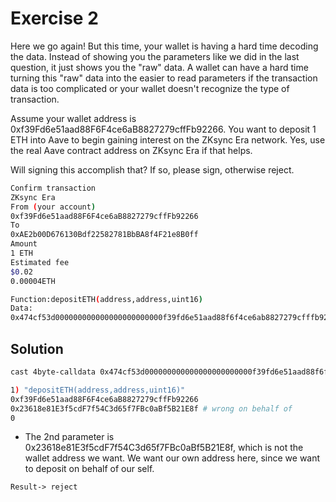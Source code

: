 # Exercise 2

Here we go again! But this time, your wallet is having a hard time decoding the data. Instead of showing you the parameters like we did in the last question, it just shows you the "raw" data. A wallet can have a hard time turning this "raw" data into the easier to read parameters if the transaction data is too complicated or your wallet doesn't recognize the type of transaction.

Assume your wallet address is 0xf39Fd6e51aad88F6F4ce6aB8827279cffFb92266. You want to deposit 1 ETH into Aave to begin gaining interest on the ZKsync Era network. Yes, use the real Aave contract address on ZKsync Era if that helps.

Will signing this accomplish that? If so, please sign, otherwise reject.

```bash
Confirm transaction
ZKsync Era
From (your account)
0xf39Fd6e51aad88F6F4ce6aB8827279cffFb92266
To
0xAE2b00D676130Bdf22582781BbBA8f4F21e8B0ff
Amount
1 ETH
Estimated fee
$0.02
0.00004ETH
```

```bash
Function:depositETH(address,address,uint16)
Data:
0x474cf53d000000000000000000000000f39fd6e51aad88f6f4ce6ab8827279cfffb9226600000000000000000000000023618e81e3f5cdf7f54c3d65f7fbc0abf5b21e8f0000000000000000000000000000000000000000000000000000000000000000
```

## Solution

```bash
cast 4byte-calldata 0x474cf53d000000000000000000000000f39fd6e51aad88f6f4ce6ab8827279cfffb9226600000000000000000000000023618e81e3f5cdf7f54c3d65f7fbc0abf5b21e8f0000000000000000000000000000000000000000000000000000000000000000

1) "depositETH(address,address,uint16)"
0xf39Fd6e51aad88F6F4ce6aB8827279cffFb92266
0x23618e81E3f5cdF7f54C3d65f7FBc0aBf5B21E8f # wrong on behalf of
0
```
* The 2nd parameter is 0x23618e81E3f5cdF7f54C3d65f7FBc0aBf5B21E8f, which is not the wallet address we want. We want our own address here, since we want to deposit on behalf of our self.

`Result-> reject`
